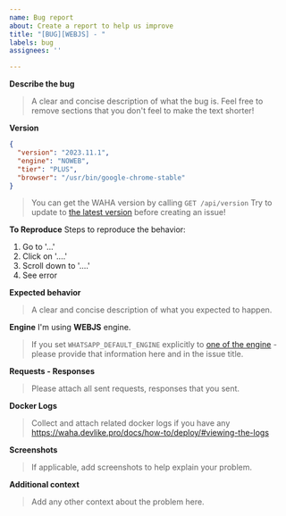 ```yaml
---
name: Bug report
about: Create a report to help us improve
title: "[BUG][WEBJS] - "
labels: bug
assignees: ''

---
```


**Describe the bug**
> A clear and concise description of what the bug is.
> Feel free to remove sections that you don't feel to make the text shorter!

**Version**
```json
{
  "version": "2023.11.1",
  "engine": "NOWEB",
  "tier": "PLUS",
  "browser": "/usr/bin/google-chrome-stable"
}
```
> You can get the WAHA version by calling `GET /api/version` 
> Try to update to [the latest version](https://github.com/devlikeapro/whatsapp-http-api/releases) before creating an issue!


**To Reproduce**
Steps to reproduce the behavior:
1. Go to '...'
2. Click on '....'
3. Scroll down to '....'
4. See error

**Expected behavior**
> A clear and concise description of what you expected to happen.

**Engine** 
I'm using **WEBJS** engine.
> If you set `WHATSAPP_DEFAULT_ENGINE` explicitly to [one of the engine](https://waha.devlike.pro/docs/how-to/engines/) - please provide that information here and in the issue title.

**Requests - Responses**
> Please attach all sent requests, responses that you sent.

**Docker Logs**
> Collect and attach related docker logs if you have any 
> https://waha.devlike.pro/docs/how-to/deploy/#viewing-the-logs

**Screenshots**
> If applicable, add screenshots to help explain your problem.

**Additional context**
> Add any other context about the problem here.
